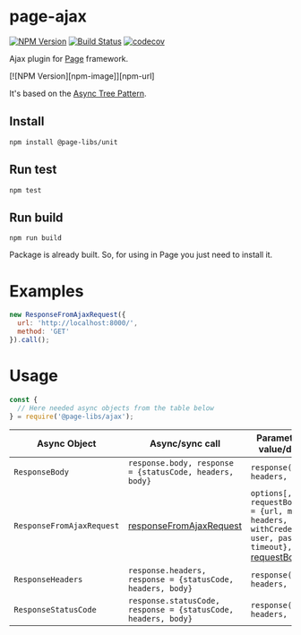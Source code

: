 # page-ajax

[![NPM Version](https://img.shields.io/npm/v/@page-libs/ajax.svg)](https://npmjs.org/package/@page-libs/ajax)
[![Build Status](https://travis-ci.org/Guseyn/page-ajax.svg?branch=master)](https://travis-ci.org/Guseyn/page-ajax)
[![codecov](https://codecov.io/gh/Guseyn/page-ajax/branch/master/graph/badge.svg)](https://codecov.io/gh/Guseyn/page-ajax)

Ajax plugin for [Page](https://github.com/Guseyn/page/) framework. 

[![NPM Version][npm-image]][npm-url]

It's based on the [Async Tree Pattern](https://github.com/Guseyn/async-tree-patern/blob/master/Async_Tree_Patern.pdf).

## Install

`npm install @page-libs/unit`

## Run test

`npm test`

## Run build

`npm run build`

Package is already built. So, for using in Page you just need to install it.

# Examples

```js
new ResponseFromAjaxRequest({
  url: 'http://localhost:8000/',
  method: 'GET' 
}).call();

```

# Usage

```js
const {
  // Here needed async objects from the table below
} = require('@page-libs/ajax');
```

| Async Object  | Async/sync call | Parameters(default value/description) | Representation result |
| ------------- | ----------------| ---------- | --------------------- |
| `ResponseBody` | `response.body, response = {statusCode, headers, body}` | `response({statusCode, headers, body})` | [body](https://developer.mozilla.org/en-US/docs/Web/API/XMLHttpRequest/response#Value) |
| `ResponseFromAjaxRequest` | [responseFromAjaxRequest](https://github.com/Guseyn/page-ajax/blob/master/src/custom-calls/responseFromAjaxRequest.js) | `options[, requestBody] (options = {url, method, headers, mimeType, withCredentials, user, password, timeout},` [requestBody](https://developer.mozilla.org/en-US/docs/Web/API/XMLHttpRequest/send#Parameters)`)` | `response({statusCode, headers, body})` |
| `ResponseHeaders` | `response.headers, response = {statusCode, headers, body}` | `response({statusCode, headers, body})` | `object` |
| `ResponseStatusCode` | `response.statusCode, response = {statusCode, headers, body}` | `response({statusCode, headers, body})` | `number` |
